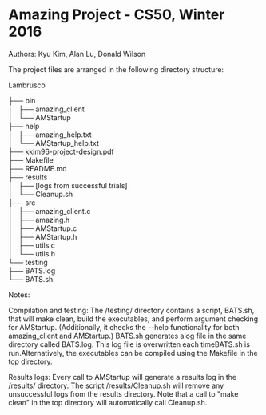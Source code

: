 # Amazing Project - CS50, Winter 2016
Authors: Kyu Kim, Alan Lu, Donald Wilson

The project files are arranged in the following directory structure:

Lambrusco

├── bin<br>
│   ├── amazing_client<br>
│   └── AMStartup<br>
├── help<br>
│   ├── amazing_help.txt<br>
│   └── AMStartup_help.txt<br>
├── kkim96-project-design.pdf<br>
├── Makefile<br>
├── README.md<br>
├── results<br>
│   ├── [logs from successful trials]<br>
│   └── Cleanup.sh<br>
├── src<br>
│   ├── amazing_client.c<br>
│   ├── amazing.h<br>
│   ├── AMStartup.c<br>
│   ├── AMStartup.h<br>
│   ├── utils.c<br>
│   └── utils.h<br>
└── testing<br>
    ├── BATS.log<br>
    └── BATS.sh<br>

Notes:

Compilation and testing:
	The /testing/ directory contains a script, BATS.sh, that will make clean, build the executables, and perform argument checking for AMStartup.  (Additionally, it checks the --help functionality for both amazing_client and AMStartup.)  BATS.sh generates alog file in the same directory called BATS.log.  This log file is overwritten each timeBATS.sh is run.Alternatively, the executables can be compiled using the Makefile in the top directory.

Results logs:
	Every call to AMStartup will generate a results log in the /results/ directory.  The script /results/Cleanup.sh will remove any unsuccessful logs from the results directory.  Note that a call to "make clean" in the top directory will automatically call Cleanup.sh.

